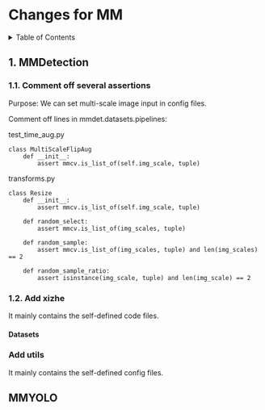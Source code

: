 # Changes for MM


<!-- TABLE OF CONTENTS -->
<details>
  <summary>Table of Contents</summary>
  <ol>
    <ul>
      <a href="#1-mmdetection">1. MMDetection</a>
      <ul><a href="#1-comment-off-several-assertions">1.1. Comment off several assertions</a></ul>
      <ul><a href="#2-add-xizhe">1.2. Add xizhe</a></ul>
      <ul>
        <ul><a href="#datasets">Datasets</a></ul>
      </ul>
      <ul><a href="#add-utils">Add utils</a></ul>
    </ul>
    <ul>
      <a href="#mmyolo">MMYOLO</a>
    </ul>
  </ol>
</details>

## 1. MMDetection
### 1.1. Comment off several assertions

Purpose: We can set multi-scale image input in config files.

Comment off lines in mmdet.datasets.pipelines:

test_time_aug.py

    class MultiScaleFlipAug
        def __init__: 
            assert mmcv.is_list_of(self.img_scale, tuple)
            
            
transforms.py

    class Resize
        def __init__:
            assert mmcv.is_list_of(self.img_scale, tuple)
            
        def random_select:
            assert mmcv.is_list_of(img_scales, tuple)
            
        def random_sample:
            assert mmcv.is_list_of(img_scales, tuple) and len(img_scales) == 2
            
        def random_sample_ratio:
            assert isinstance(img_scale, tuple) and len(img_scale) == 2


### 1.2. Add xizhe

It mainly contains the self-defined code files.



#### Datasets


### Add utils

It mainly contains the self-defined config files.




## MMYOLO
